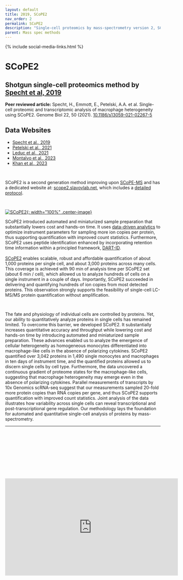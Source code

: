```yaml
---
layout: default
title: 2019, SCoPE2
nav_order: 2
permalink: SCoPE2
description: "Single-cell proteomics by mass-spectrometry version 2, SCoPE2 | Slavov Laboratory"
parent: Mass spec methods
---
```

{% include social-media-links.html %}

# SCoPE2

## Shotgun single-cell proteomics method by [Specht et al, 2019](https://www.biorxiv.org/content/10.1101/665307v2)
**Peer reviewed article:** Specht, H., Emmott, E., Petelski, A.A. et al. Single-cell proteomic and transcriptomic analysis of macrophage heterogeneity using SCoPE2. Genome Biol 22, 50 (2021). [10.1186/s13059-021-02267-5](https://doi.org/10.1186/s13059-021-02267-5)

## Data Websites
* [Specht et al., 2019](https://scp.slavovlab.net/Specht_et_al_2019)
* [Petelski et al., 2021](https://scp.slavovlab.net/Petelski_et_al_2021)
* [Leduc et al., 2021](https://scp.slavovlab.net/Leduc_et_al_2021)
* [Montalvo et al., 2023](Montalvo_et_al_2023)
* [Khan et al., 2023](Khan_et_al_2023)

&nbsp;

SCoPE2 is a second generation method improving upon [SCoPE-MS](https://scp.slavovlab.net/SCoPE-MS) and has a dedicated website at: [scope2.slavovlab.net](https://scope2.slavovlab.net/), which includes a [detailed protocol](https://scope2.slavovlab.net/protocol).

&nbsp;

[![SCoPE2](https://scope2.slavovlab.net/assets/images/SCOPE2-ac.png){: width="100%" .center-image}](https://scope2.slavovlab.net/)


SCoPE2 introduced automated and miniaturized sample preparation that substantially lowers cost and hands-on time.
It uses <a   href="https://do-ms.slavovlab.net" target="_blank" >data-driven analytics</a> to optimize instrument parameters for sampling more ion copies per protein, thus supporting quantification with improved count statistics.
Furthermore, SCoPE2 uses peptide identification enhanced by incorporating retention time information within a principled framework, <a   href="http://dart-id.slavovlab.net" target="_blank" >DART-ID</a>.
<br>
<br>
<a   href="https://www.biorxiv.org/content/10.1101/665307v1" target="_blank" title="Single-cell proteomics by Mass-spec" >SCoPE2</a> enables scalable, robust and affordable quantification of about 1,000 proteins per single cell, and about 3,000 proteins across many cells.
This coverage is achieved with 90 min of analysis time per SCoPE2 set (about 6 min / cell), which allowed us to analyze hundreds of cells on a single instrument in a couple of days.
Importantly, SCoPE2 succeeded in delivering and quantifying hundreds of ion copies from most detected proteins. This observation strongly supports the feasibility of single-cell LC-MS/MS protein quantification without amplification.
<br>


&nbsp;

The fate and physiology of individual cells are controlled by proteins. Yet, our ability to quantitatively analyze proteins in single cells has remained limited. To overcome this barrier, we developed SCoPE2. It substantially increases quantitative accuracy and throughput while lowering cost and hands-on time by introducing automated and miniaturized sample preparation. These advances enabled us to analyze the emergence of cellular heterogeneity as homogeneous monocytes differentiated into macrophage-like cells in the absence of polarizing cytokines. SCoPE2 quantified over 3,042 proteins in 1,490 single monocytes and macrophages in ten days of instrument time, and the quantified proteins allowed us to discern single cells by cell type. Furthermore, the data uncovered a continuous gradient of proteome states for the macrophage-like cells, suggesting that macrophage heterogeneity may emerge even in the absence of polarizing cytokines. Parallel measurements of transcripts by 10x Genomics scRNA-seq suggest that our measurements sampled 20-fold more protein copies than RNA copies per gene, and thus SCoPE2 supports quantification with improved count statistics. Joint analysis of the data illustrates how variability across single cells can reveal transcriptional and post-transcriptional gene regulation. Our methodology lays the foundation for automated and quantitative single-cell analysis of proteins by mass-spectrometry.

---




&nbsp;  

&nbsp;

&nbsp;  

&nbsp;

&nbsp;

<iframe width="560" height="315" src="https://www.youtube.com/embed/NNLh4nE687I" title="YouTube video player" frameborder="0" allow="accelerometer; autoplay; clipboard-write; encrypted-media; gyroscope; picture-in-picture" allowfullscreen></iframe>


&nbsp;

&nbsp;

&nbsp;

&nbsp;

&nbsp;

&nbsp;

&nbsp;

&nbsp;

&nbsp;

&nbsp;

&nbsp;

&nbsp;

&nbsp;
